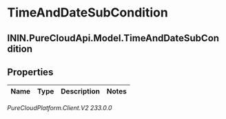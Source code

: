 # TimeAndDateSubCondition

## ININ.PureCloudApi.Model.TimeAndDateSubCondition

## Properties

|Name | Type | Description | Notes|
|------------ | ------------- | ------------- | -------------|



_PureCloudPlatform.Client.V2 233.0.0_

